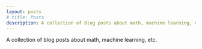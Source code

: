 ```yaml
---
layout: posts
# title: Posts
description: A collection of blog posts about math, machine learning, etc.
---
```


<p>A collection of blog posts about math, machine learning, etc.</p>

